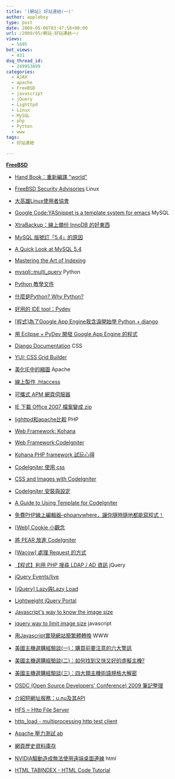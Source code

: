 ```yaml
---
title: '[網站] 好站連結(一)'
author: appleboy
type: post
date: 2009-05-06T03:47:58+00:00
url: /2009/05/網站-好站連結一/
views:
  - 5495
bot_views:
  - 431
dsq_thread_id:
  - 249953899
categories:
  - AJAX
  - apache
  - FreeBSD
  - javascript
  - jQuery
  - Lighttpd
  - Linux
  - MySQL
  - php
  - Python
  - www
tags:
  - 好站連結

---
```

<!--more-->

<a href="http://www.freebsd.org" target="_blank"><strong>FreeBSD</strong></a> 

  * [Hand Book：重新編譯 "world"][1]
  * [FreeBSD Security Advisories][2] Linux 

  * [大高雄Linux使用者協會][3]
  * <a href="http://code.google.com/p/yasnippet/" target="_blank">Google Code:YASnippet is a template system for emacs</a> MySQL 

  * <a title="Permanent Link to &quot;XtraBackup：線上備份 InnoDB 的好東西&quot;" rel="bookmark" href="http://blog.gslin.org/archives/2009/04/24/2001/">XtraBackup：線上備份 InnoDB 的好東西</a>
  * [MySQL 版號訂「5.4」的原因][4]
  * <a href="http://dev.mysql.com/tech-resources/articles/mysql-54.html" target="_blank">A Quick Look at MySQL 5.4</a>
  * <a href="http://www.mysqlconf.com/mysql2009/public/schedule/detail/6661" target="_blank">Mastering the Art of Indexing</a>
  * <a href="http://tw2.php.net/mysqli.multi-query" target="_blank">mysqli::multi_query</a> Python 

  * [Python 教學文件][5]
  * [什麼是Python? Why Python?][6] 
  * [好用的 IDE tool：Pydev][7]
  * [[程式]為了Google App Engine我含淚開始學 Python + django][8]
  * [用 Eclipse + PyDev 開發 Google App Engine 的程式][9]
  * <a href="http://docs.djangoproject.com/en/dev/" target="_blank">Django Documentation</a> CSS 

  * [YUI: CSS Grid Builder][10]
  * <a title="Permanent Link: 美化IE中的縮圖" rel="bookmark" href="http://wordsmith.blog.ithome.com.tw/post/1624/23535">美化IE中的縮圖</a> Apache 

  * [線上製作 .htaccess][11]
  * [可攜式 APM 網頁伺服器][12]
  * <a class="title" rel="bookmark" href="http://blog.linym.net/archives/221">IE 下載 Office 2007 檔案變成 zip</a>
  * <a href="http://www.yuanma.org/data/2009/0103/article_3470.htm" target="_blank">lighttpd和apache比較</a> PHP 

  * <a href="http://kohanaphp.com/" target="_blank">Web Framework: Kohana</a>
  * [Web Framework:CodeIgniter][13]
  * <a title="Kohana PHP framework 試玩心得" rel="bookmark" href="http://tzangms.com/programming/1210">Kohana PHP framework 試玩心得</a>
  * <a href="http://codeigniter.com/wiki/css/" target="_blank">CodeIgniter 使用 css</a>
  * <a href="http://codeigniter.com/forums/viewthread/62527/#307761" target="_blank">CSS and Images with CodeIgniter</a>
  * <a href="http://doublekai.org/docs/CI_Install_Guide/CI.html" target="_blank">CodeIgniter 安裝與設定</a>
  * <a href="http://doublekai.org/docs/CI_Template/reference.html" target="_blank">A Guide to Using Template for CodeIgniter </a>
  * <a title="Permanent Link to 免費PHP線上編輯器–phpanywhere，讓你隨時隨地都能寫程式！" rel="bookmark" href="http://blog.soft.idv.tw/?p=503">免費PHP線上編輯器–phpanywhere，讓你隨時隨地都能寫程式！</a>
  * <a href="http://www.jaceju.net/blog/?p=477" target="_blank">[Web] Cookie 小觀念</a>
  * <a title="Permanent Link to 將 PEAR 放進 CodeIgniter" rel="bookmark" href="http://doublekai.org/blog/?p=658">將 PEAR 放進 CodeIgniter</a>
  * <a href="http://www.jaceju.net/blog/?p=491" target="_blank">[Wacow] 處理 Request 的方式</a>
  * <a href="http://bojack.pixnet.net/blog/post/23832296" target="_blank">【程式】利用 PHP 搜尋 LDAP / AD 資訊</a> jQuery 

  * [jQuery Events/live][14]
  * <a class="entry-title-link" href="http://feedproxy.google.com/%7Er/IdeaGrapes/%7E3/SuZvp6rg41Y/" target="_blank">[jQuery] Lazy與Lazy Load</a>
  * <a href="http://www.trilancer.com/jpolite/" target="_blank">Lightweight jQuery Portal</a>
  * <a href="http://gugod.org/2009/05/javascripts-way-to-know-the-image-size.html" target="_blank">Javascript's way to know the image size</a>
  * <a href="http://gugod.org/2007/12/jquery-way-to-limit-image-size.html" target="_blank">jquery way to limit image size</a> javascript 

  * <a href="http://www.tkalu.com/blog/2008/10/25/41/" target="_blank">用Javascript實現網站簡繁體轉換</a> WWW 

  * <a title="Permanent Link to 美國主機選購經驗談(一)：購買前要注意的六大警訊" rel="bookmark" href="http://blog.soft.idv.tw/?p=497">美國主機選購經驗談(一)：購買前要注意的六大警訊</a>
  * <a title="Permanent Link to 美國主機選購經驗談(二)：如何找到又快又好的虛擬主機?" rel="bookmark" href="http://blog.soft.idv.tw/?p=498">美國主機選購經驗談(二)：如何找到又快又好的虛擬主機?</a>
  * <a title="Permanent Link to 美國主機選購經驗談(三)：四大類主機術語規格大解密" rel="bookmark" href="http://blog.soft.idv.tw/?p=500">美國主機選購經驗談(三)：四大類主機術語規格大解密</a>
  * <a href="http://plog.longwin.com.tw/my_note/2009/04/20/osdc-note-2009" target="_blank">OSDC (Open Source Developers' Conference) 2009 筆記整理</a>
  * <a class="entry-title-link" href="http://feedproxy.google.com/%7Er/IdeaGrapes/%7E3/kT9md1Z4IJk/" target="_blank">介紹短網址服務：u.nu及其API</a>
  * [HFS ~ Http File Server][15]
  * <a href="http://www.acme.com/software/http_load/" target="_blank">http_load - multiprocessing http test client</a>
  * <a href="http://blog.longwin.com.tw/archives/000513.html" target="_blank">Apache 壓力測試 ab</a>
  * <a href="http://plog.longwin.com.tw/my-favorite-site/2009/04/30/favorite-web-page-history-2009" target="_blank">網頁歷史資料庫存</a>
  * <a href="http://www.weithenn.idv.tw/cgi-bin/wiki.pl/NVIDIA%E9%A9%85%E5%8B%95%E9%80%A0%E6%88%90%E7%84%A1%E6%B3%95%E4%BD%BF%E7%94%A8%E9%81%A0%E7%AB%AF%E6%A1%8C%E9%9D%A2%E9%80%A3%E7%B7%9A" target="_blank">NVIDIA驅動造成無法使用遠端桌面連線</a> html 

  * <a href="http://www.htmlcodetutorial.com/forms/_INPUT_TABINDEX.html" target="_blank">HTML TABINDEX - HTML Code Tutorial</a>

 [1]: http://www.freebsd.org/doc/zh_TW/books/handbook/makeworld.html
 [2]: http://www.freebsd.org/doc/en/books/handbook/security-advisories.html
 [3]: http://kalug.linux.org.tw/
 [4]: http://blog.gslin.org/archives/2009/04/23/1999/
 [5]: http://larc.ee.nthu.edu.tw/~jcyeh/python/cdoc/tut/tut.html
 [6]: http://www.ez2learn.com/index.php/python-tutorials
 [7]: http://pydev.sourceforge.net/
 [8]: http://blog.finalevil.com/2008/06/google-app-engine-python-django.html
 [9]: http://blog.ericsk.org/archives/889 "用 Eclipse + PyDev 開發 Google App Engine 的程式"
 [10]: http://developer.yahoo.com/yui/grids/builder/
 [11]: http://www.htaccesseditor.com/tc.shtml
 [12]: http://blog.linym.net/archives/127
 [13]: http://codeigniter.com/
 [14]: http://docs.jquery.com/Events/live
 [15]: http://www.rejetto.com/hfs/?f=intro